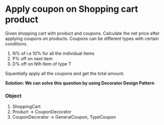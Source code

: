 # Apply coupon on Shopping cart product

Given shopping cart with product and coupons. Calculate the net price after applying coupons on products. Coupons can be different types with certain conditions.

1. N% of i.e 10% for all the individual items
2. P% off on next item
3. D% off on Nth Item of type T

Squentially apply all the coupons and get the total amount.

**Solution: We can solve this question by using Decorator Design Pattern**

### Object
1. ShoppingCart
2. Product -> CouponDecorator
3. CouponDecorator -> GeneralCoupon, TypeCoupon